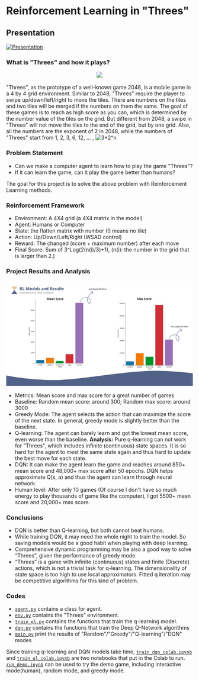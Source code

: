 # Reinforcement Learning in "Threes"

## Presentation

[![Presentation](https://img.youtube.com/vi/W3iLLTlRbUA/0.jpg)](https://www.youtube.com/watch?v=W3iLLTlRbUA)

### What is "Threes" and how it plays?

<p align="center">
<img src="https://upload.wikimedia.org/wikipedia/commons/7/74/Threes_video_game_trailer.gif">
</p>

"Threes", as the prototype of a well-known game 2048, is a mobile game in a 4 by 4 grid environment. 
Similar to 2048, "Threes" require the player to swipe up/down/left/right to move the tiles. 
There are numbers on the tiles and two tiles will be merged if the numbers on them the same. 
The goal of these games is to reach as high score as you can, 
which is determined by the number value of the tiles on the grid.
But different from 2048, a swipe in "Threes" will not move the tiles to the end of the grid, 
but by one grid. Also, all the numbers are the exponent of 2 in 2048, while the numbers of "Threes" 
start from 1, 2, 3, 6, 12, ... , ![3*2^n](https://latex.codecogs.com/svg.latex?3*2^n)

### Problem Statement
 - Can we make a computer agent to learn how to play the game "Threes"?
 - If it can learn the game, can it play the game better than humans?

The goal for this project is to solve the above problem with Reinforcement Learning methods.

### Reinforcement Framework

 - Environment: A 4X4 grid (a 4X4 matrix in the model)
 - Agent: Humans or Computer
 - State: the flatten matrix with number (0 means no tile)
 - Action: Up/Down/Left/Right (WSAD control)
 - Reward: The changed (score + maximum number) after each move
 - Final Score: Sum of 3^Log(2(n(i)/3)+1), (n(i): the number in the grid that is larger than 2.)

### Project Results and Analysis

<p align="center">
<img src="https://github.com/Shirleyiscool/RL_Threes/blob/master/img/model_results.jpg?raw=true">
</p>

 - Metrics: Mean score and max score for a great number of games
 - Baseline: Random mean score: around 300; Random max score: around 3000
 - Greedy Mode: The agent selects the action that can maximize the score of the next state. 
 In general, greedy mode is slightly better than the baseline.
 - Q-learning: The agent can barely learn and got the lowest mean score, even worse than the baseline.
 **Analysis:** Pure q-learning can not work for "Threes", which includes infinite (continuous) state spaces.
 It is so hard for the agent to meet the same state again and thus hard to update the best move for each state.
 - DQN: It can make the agent learn the game and reaches around 850+ mean score and 48,000+ max score after
 50 epochs. DQN helps approximate Q(s, a) and thus the agent can learn through neural network.
 - Human level: After only 10 games (Of course I don't have so much energy to play thousands of game like
 the computer), I got 5500+ mean score and 20,000+ max score.
 
 ### Conclusions
 - DQN is better than Q-learning, but both cannot beat humans. 
 - While training DQN, it may need the whole night to train the model. So saving models would be a good habit when playing with deep learning.
 - Comprehensive dynamic programming may be also a good way to solve “Threes”, given the performance of greedy mode.
 - “Threes” is a game with infinite (continuous) states and finite (Discrete) actions, which is not a trivial task for q-learning. The dimensionality of state space is too high to use local approximators. Fitted q iteration may be competitive algorithms for this kind of problem.

 ### Codes
 - [`agent.py`](codes/agent.py) contains a class for agent.
 - [`env.py`](codes/env.py) contains the "Threes" environment.
 - [`train_ql.py`](codes/train_ql.py) contains the functions that train the q-learning model.
 - [`dqn.py`](codes/dqn.py) contains the functions that train the Deep Q-Network algorithms
 - [`main.py`](codes/main.py) print the results of "Random"/"Greedy"/"Q-learning"/"DQN" modes
 
Since training q-learning and DQN models take time, [`train_dqn_colab.ipynb`](notebooks/train_dqn_colab.ipynb) 
and [`train_ql_colab.ipynb`](notebooks/train_dqn_colab.ipynb) are two notebooks that put in the Colab to run.
[`run_demo.ipynb`](notebooks/run_demo.ipynb) can be used to try the demo game, including
interactive mode(human), random mode, and greedy mode.
  
  
 
 
 




